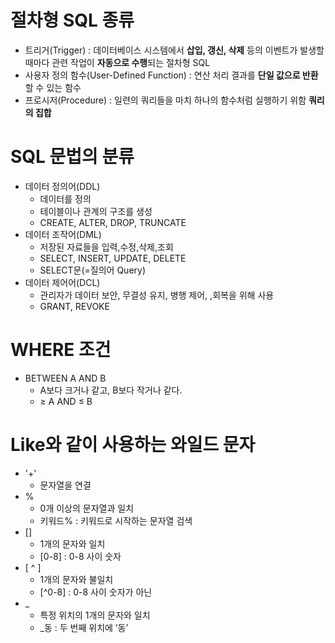 # 절차형 SQL 종류

- 트리거(Trigger) : 데이터베이스 시스템에서 **삽입, 갱신, 삭제** 등의 이벤트가 발생할 때마다 관련 작업이 **자동으로 수행**되는 절차형 SQL
- 사용자 정의 함수(User-Defined Function) : 연산 처리 결과를 **단일 값으로 반환**할 수 있는 함수
- 프로시저(Procedure) : 일련의 쿼리들을 마치 하나의 함수처럼 실행하기 위함 **쿼리의 집합**

# SQL 문법의 분류

- 데이터 정의어(DDL)
    - 데이터를 정의
    - 테이블이나 관계의 구조를 생성
    - CREATE, ALTER, DROP, TRUNCATE
- 데이터 조작어(DML)
    - 저장된 자료들을 입력,수정,삭제,조회
    - SELECT, INSERT, UPDATE, DELETE
    - SELECT문(=질의어 Query)
- 데이터 제어어(DCL)
    - 관리자가 데이터 보안, 무결성 유지, 병행 제어, ,회복을 위해 사용
    - GRANT, REVOKE

# WHERE 조건

- BETWEEN A AND B
    - A보다 크거나 같고, B보다 작거나 같다.
    - ≥ A AND ≤ B

# Like와 같이 사용하는 와일드 문자

- '+'
    - 문자열을 연결
- %
    - 0개 이상의 문자열과 일치
    - 키워드% : 키워드로 시작하는 문자열 검색
- []
    - 1개의 문자와 일치
    - [0-8] : 0-8 사이 숫자
- [ ^ ]
    - 1개의 문자와 불일치
    - [^0-8] : 0-8 사이 숫자가 아닌
- _
    - 특정 위치의 1개의 문자와 일치
    - _동 : 두 번째 위치에 ‘동’